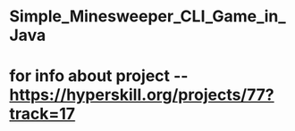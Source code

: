 # Simple_Minesweeper_CLI_Game_in_Java

# for info about project -- https://hyperskill.org/projects/77?track=17
